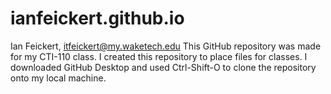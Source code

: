 # ianfeickert.github.io

Ian Feickert, itfeickert@my.waketech.edu
This GitHub repository was made for my CTI-110 class.
I created this repository to place files for classes.
I downloaded GitHub Desktop and used Ctrl-Shift-O to clone the repository onto my local machine.